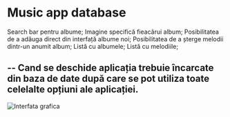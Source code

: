 # Music app database
Search bar pentru albume;
Imagine specifică fieacărui album;
Posibilitatea de a adăuga direct din interfață albume noi;
Posibilitatea de a șterge melodii dintr-un anumit album;
Listă cu albumele;
Listă cu melodiile;

--
 Cand se deschide aplicația trebuie încarcate din baza de date după care se pot utiliza toate celelalte opțiuni ale aplicației.
--

![Interfata grafica](https://github.com/4kaws/MusicAppDatabase/assets/58399588/01704f89-4208-4f02-be04-096b1a250f35)
